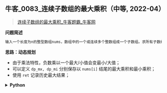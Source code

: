 ## 牛客_0083_连续子数组的最大乘积（中等, 2022-04）
<!--info
tags: [动态规划, 热门]
source: 牛客
level: 中等
number: 0083
name: 连续子数组的最大乘积
companies: []
-->

> [连续子数组的最大乘积_牛客题霸_牛客网](https://www.nowcoder.com/practice/abbec6a3779940aab2cc564b22d36859)

<summary><b>问题简述</b></summary>

```txt
输入一个长度为n的整型数组nums，数组中的一个或连续多个整数组成一个子数组。求所有子数组的乘积的最大值。
```

<!-- 
<details><summary><b>详细描述</b></summary>

```txt
```

</details>
-->


<!-- <div align="center"><img src="../../../_assets/xxx.png" height="300" /></div> -->

<summary><b>思路：动态规划</b></summary>

- 由于乘法特性，负数乘以一个最大/小值会变最小/大值；
- 可以定义 `dp_mx, dp_mi` 分别保存以 `nums[i]` 结尾的最大乘积和最小乘积；
- 使用 `ret` 记录历史最大结果；

<details><summary><b>Python</b></summary>

```python
class Solution:
    def maxProduct(self , nums: List[int]) -> int:
        
        ret = dp_mx = dp_mi = nums[0]
        for x in nums[1:]:
            tmp_mx, tmp_mi = dp_mx, dp_mi
            dp_mx = max(x, tmp_mx * x, tmp_mi * x)
            dp_mi = min(x, tmp_mx * x, tmp_mi * x)
            ret = max(ret, dp_mx)
            
        return ret
```

</details>


